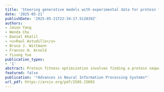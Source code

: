 ```yaml
---
title: 'Steering generative models with experimental data for protein fitness optimization'
date: '2025-05-21'
publishDate: '2025-05-21T22:34:17.512039Z'
authors:
- Jason Yang
- Wenda Chu
- Daniel Khalil
- <u>Raul Astudillo</u>
- Bruce J. Wittmann
- Frances H. Arnold
- Yisong Yue
publication_types:
- '1'
abstract: Protein fitness optimization involves finding a protein sequence that maximizes desired quantitative properties in a combinatorially large design space of possible sequences. Recent developments in steering protein generative models (e.g diffusion models, language models) offer a promising approach. However, by and large, past studies have optimized surrogate rewards and/or utilized large amounts of labeled data for steering, making it unclear how well existing methods perform and compare to each other in real-world optimization campaigns where fitness is measured by low-throughput wet-lab assays. In this study, we explore fitness optimization using small amounts (hundreds) of labeled sequence-fitness pairs and comprehensively evaluate strategies such as classifier guidance and posterior sampling for guiding generation from different discrete diffusion models of protein sequences. We also demonstrate how guidance can be integrated into adaptive sequence selection akin to Thompson sampling in Bayesian optimization, showing that plug-and-play guidance strategies offer advantages compared to alternatives such as reinforcement learning with protein language models.
featured: false
publication: '*Advances in Neural Information Processing Systems*'
url_pdf: https://arxiv.org/pdf/2505.15093
---
```


